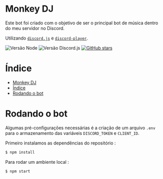 # Monkey DJ

Este bot foi criado com o objetivo de ser o principal bot de música dentro do meu servidor no Discord.

Utilizando [`discord.js`](https://discord.js.org/#/) e [`discord-player`](https://discord-player.js.org/).

![Versão Node](https://img.shields.io/badge/Node-LTS-brightgreen?style=flat-square&logo=nodedotjs&logoColor=white)
![Versão Discord.js](https://img.shields.io/badge/Discord.js-14.2.0-blue?style=flat-square&logo=discord&logoColor=white)
[![GitHub stars](https://img.shields.io/github/stars/Casca0/monkeybrain?label=Stars&logo=github&logoColor=white&style=flat-square)](https://github.com/Casca0/monkeybrain/stargazers)

# Índice
- [Monkey DJ](#monkey-dj)
- [Índice](#índice)
- [Rodando o bot](#rodando-o-bot)
  
# Rodando o bot

Algumas pré-configurações necessárias é a criação de um arquivo `.env` para o armazenamento das variáveis `DISCORD_TOKEN` e `CLIENT_ID`.

Primeiro instalamos as dependências do repositório :
  
```bash
$ npm install
```

Para rodar um ambiente local :

```bash
$ npm start
```
